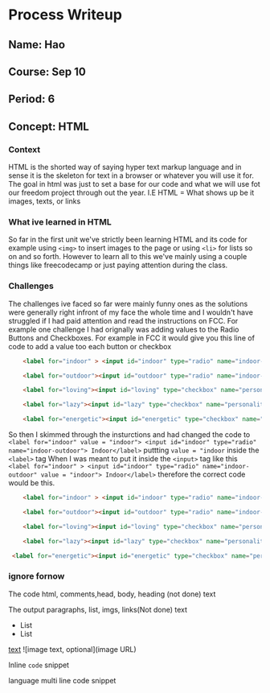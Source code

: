 # Process Writeup

## Name: Hao
## Course: Sep 10
## Period: 6
## Concept: HTML


### Context 
HTML is the shorted way of saying hyper text markup language and in sense it is the skeleton for text in a browser or whatever you will use it for. The goal in html was just to set a base for our code and what we will use fot our freedom project through out the year. 
I.E
HTML = What shows up be it images, texts, or links

### What ive learned in HTML
So far in the first unit we've strictly been learning HTML and its code for example using `<img>` to insert images to the page or using `<li>` for lists so on and so forth. However to learn all to this we've mainly using a couple things like freecodecamp or just paying attention during the class.


### Challenges 
The challenges ive faced so far were mainly funny ones as the solutions were generally right infront of my face the whole time and I wouldn't have struggled if I had paid attention and read the instructions on FCC. For example one challenge I had orignally was adding values to the Radio Buttons and Checkboxes. For example in FCC it would give you this line of code to add a value too each button or checkbox

```html
    <label for="indoor" > <input id="indoor" type="radio" name="indoor-outdoor" > Indoor</label>

    <label for="outdoor"><input id="outdoor" type="radio" name="indoor-outdoor" > Outdoor</label><br>

    <label for="loving"><input id="loving" type="checkbox" name="personality"> Loving</label>

    <label for="lazy"><input id="lazy" type="checkbox" name="personality"> Lazy</label>

    <label for="energetic"><input id="energetic" type="checkbox" name="personality"> Energetic</label>
```
So then I skimmed through the insturctions and had changed the code to 
` <label for="indoor" value = "indoor"> <input id="indoor" type="radio" name="indoor-outdoor"> Indoor</label>`
puttting  `value = "indoor` inside the `<label>` tag 
When I was meant to put it inside the `<input>` tag like this `   <label for="indoor" > <input id="indoor" type="radio" name="indoor-outdoor" value = "indoor"> Indoor</label>` therefore the correct code would be this.
```html
    <label for="indoor" > <input id="indoor" type="radio" name="indoor-outdoor" value= indoor> Indoor</label>

    <label for="outdoor"><input id="outdoor" type="radio" name="indoor-outdoor" value= outdoor> Outdoor</label><br>

    <label for="loving"><input id="loving" type="checkbox" name="personality" value= loving> Loving</label>

    <label for="lazy"><input id="lazy" type="checkbox" name="personality" value= lazy> Lazy</label>

 <label for="energetic"><input id="energetic" type="checkbox" name="personality" value= energetic > Energetic</label>
```








### ignore fornow 
The code
html, comments,head, body, heading (not done)
text



The output
paragraphs, list, imgs, links(Not done)
text




* List
* List

[text](URL)
![image text, optional](image URL)

Inline `code` snippet

language
multi
line
code
snippet
```
